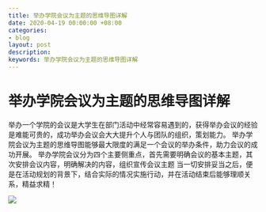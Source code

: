 ```yaml
---
title: 举办学院会议为主题的思维导图详解
date: 2020-04-19 00:00:00 +08:00
categories:
- blog
layout: post
description: 
keywords: 举办学院会议为主题的思维导图详解
---
```


# 举办学院会议为主题的思维导图详解

   举办一个学院的会议是大学生在部门活动中经常容易遇到的，获得举办会议的经验是难能可贵的，成功举办会议会大大提升个人与团队的组织，策划能力。
   举办学院会议为主题的思维导图能够最大限度的满足一个会议的举办条件，助力会议的成功开展。
   举办学院会议分为四个主要侧重点，首先需要明确会议的基本主题，其次安排会议内容，明确解决的内容，组织宣传会议主题
   当一切安排妥当之后，便是在活动规划的背景下，结合实际的情况实施行动，并在活动结束后能够理顺关系，精益求精！

<img src="https://cdn.jsdelivr.net/gh/whooc/ruyipic/swdt.jpg">
